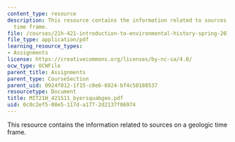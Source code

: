 ```yaml
---
content_type: resource
description: This resource contains the information related to sources on a geologic
  time frame.
file: /courses/21h-421-introduction-to-environmental-history-spring-2011/0c0c2ef508e5117da1772d2137f06974_MIT21H_421S11_byersquabgeo.pdf
file_type: application/pdf
learning_resource_types:
- Assignments
license: https://creativecommons.org/licenses/by-nc-sa/4.0/
ocw_type: OCWFile
parent_title: Assignments
parent_type: CourseSection
parent_uid: 0924f012-1f15-c0e6-6924-bf4c50188537
resourcetype: Document
title: MIT21H_421S11_byersquabgeo.pdf
uid: 0c0c2ef5-08e5-117d-a177-2d2137f06974
---
```

This resource contains the information related to sources on a geologic time frame.